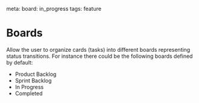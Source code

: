 meta:
  board: in_progress
  tags: feature

# Boards

Allow the user to organize cards (tasks) into different boards representing
status transitions. For instance there could be the following boards defined
by default:

* Product Backlog
* Sprint Backlog
* In Progress
* Completed
